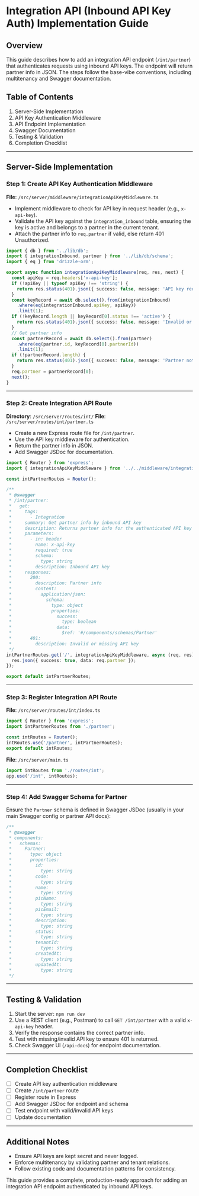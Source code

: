 # Integration API (Inbound API Key Auth) Implementation Guide

## Overview
This guide describes how to add an integration API endpoint (`/int/partner`) that authenticates requests using inbound API keys. The endpoint will return partner info in JSON. The steps follow the base-vibe conventions, including multitenancy and Swagger documentation.

## Table of Contents
1. Server-Side Implementation
2. API Key Authentication Middleware
3. API Endpoint Implementation
4. Swagger Documentation
5. Testing & Validation
6. Completion Checklist

---

## Server-Side Implementation

### Step 1: Create API Key Authentication Middleware
**File**: `/src/server/middleware/integrationApiKeyMiddleware.ts`

- Implement middleware to check for API key in request header (e.g., `x-api-key`).
- Validate the API key against the `integration_inbound` table, ensuring the key is active and belongs to a partner in the current tenant.
- Attach the partner info to `req.partner` if valid, else return 401 Unauthorized.

```typescript
import { db } from '../lib/db';
import { integrationInbound, partner } from '../lib/db/schema';
import { eq } from 'drizzle-orm';

export async function integrationApiKeyMiddleware(req, res, next) {
  const apiKey = req.headers['x-api-key'];
  if (!apiKey || typeof apiKey !== 'string') {
    return res.status(401).json({ success: false, message: 'API key required' });
  }
  const keyRecord = await db.select().from(integrationInbound)
    .where(eq(integrationInbound.apiKey, apiKey))
    .limit(1);
  if (!keyRecord.length || keyRecord[0].status !== 'active') {
    return res.status(401).json({ success: false, message: 'Invalid or inactive API key' });
  }
  // Get partner info
  const partnerRecord = await db.select().from(partner)
    .where(eq(partner.id, keyRecord[0].partnerId))
    .limit(1);
  if (!partnerRecord.length) {
    return res.status(401).json({ success: false, message: 'Partner not found' });
  }
  req.partner = partnerRecord[0];
  next();
}
```

---

### Step 2: Create Integration API Route
**Directory**: `/src/server/routes/int/`
**File**: `/src/server/routes/int/partner.ts`

- Create a new Express route file for `/int/partner`.
- Use the API key middleware for authentication.
- Return the partner info in JSON.
- Add Swagger JSDoc for documentation.

```typescript
import { Router } from 'express';
import { integrationApiKeyMiddleware } from '../../middleware/integrationApiKeyMiddleware';

const intPartnerRoutes = Router();

/**
 * @swagger
 * /int/partner:
 *   get:
 *     tags:
 *       - Integration
 *     summary: Get partner info by inbound API key
 *     description: Returns partner info for the authenticated API key
 *     parameters:
 *       - in: header
 *         name: x-api-key
 *         required: true
 *         schema:
 *           type: string
 *         description: Inbound API key
 *     responses:
 *       200:
 *         description: Partner info
 *         content:
 *           application/json:
 *             schema:
 *               type: object
 *               properties:
 *                 success:
 *                   type: boolean
 *                 data:
 *                   $ref: '#/components/schemas/Partner'
 *       401:
 *         description: Invalid or missing API key
 */
intPartnerRoutes.get('/', integrationApiKeyMiddleware, async (req, res) => {
  res.json({ success: true, data: req.partner });
});

export default intPartnerRoutes;
```

---

### Step 3: Register Integration API Route
**File**: `/src/server/routes/int/index.ts`

```typescript
import { Router } from 'express';
import intPartnerRoutes from './partner';

const intRoutes = Router();
intRoutes.use('/partner', intPartnerRoutes);
export default intRoutes;
```

**File**: `/src/server/main.ts`

```typescript
import intRoutes from './routes/int';
app.use('/int', intRoutes);
```

---

### Step 4: Add Swagger Schema for Partner
Ensure the `Partner` schema is defined in Swagger JSDoc (usually in your main Swagger config or partner API docs):

```typescript
/**
 * @swagger
 * components:
 *   schemas:
 *     Partner:
 *       type: object
 *       properties:
 *         id:
 *           type: string
 *         code:
 *           type: string
 *         name:
 *           type: string
 *         picName:
 *           type: string
 *         picEmail:
 *           type: string
 *         description:
 *           type: string
 *         status:
 *           type: string
 *         tenantId:
 *           type: string
 *         createdAt:
 *           type: string
 *         updatedAt:
 *           type: string
 */
```

---

## Testing & Validation

1. Start the server: `npm run dev`
2. Use a REST client (e.g., Postman) to call `GET /int/partner` with a valid `x-api-key` header.
3. Verify the response contains the correct partner info.
4. Test with missing/invalid API key to ensure 401 is returned.
5. Check Swagger UI (`/api-docs`) for endpoint documentation.

---

## Completion Checklist
- [ ] Create API key authentication middleware
- [ ] Create `/int/partner` route
- [ ] Register route in Express
- [ ] Add Swagger JSDoc for endpoint and schema
- [ ] Test endpoint with valid/invalid API keys
- [ ] Update documentation

---

## Additional Notes
- Ensure API keys are kept secret and never logged.
- Enforce multitenancy by validating partner and tenant relations.
- Follow existing code and documentation patterns for consistency.

This guide provides a complete, production-ready approach for adding an integration API endpoint authenticated by inbound API keys.
